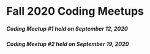 # Fall 2020 Coding Meetups
##### Coding Meetup #1 held on September 12, 2020
##### Coding Meetup #2 held on September 19, 2020
